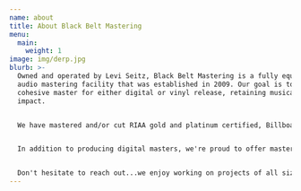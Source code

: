 ```yaml
---
name: about
title: About Black Belt Mastering
menu:
  main:
    weight: 1
image: img/derp.jpg
blurb: >-
  Owned and operated by Levi Seitz, Black Belt Mastering is a fully equipped
  audio mastering facility that was established in 2009. Our goal is to create a
  cohesive master for either digital or vinyl release, retaining musicality and
  impact.


  We have mastered and/or cut RIAA gold and platinum certified, Billboard #1, Grammy and Academy Award winning records. Some notable releases have been for SYML, August Burns Red, Pearl Jam, Metallica and the JOKER soundtrack. 


  In addition to producing digital masters, we're proud to offer master lacquer cutting for vinyl. Cutting is performed on one of our 2 Neumann lathes. We've cut thousands of LP's and have the experience to help you get the best sounding vinyl record possible.


  Don't hesitate to reach out...we enjoy working on projects of all sizes and look forward to working on a record with you!
---
```

